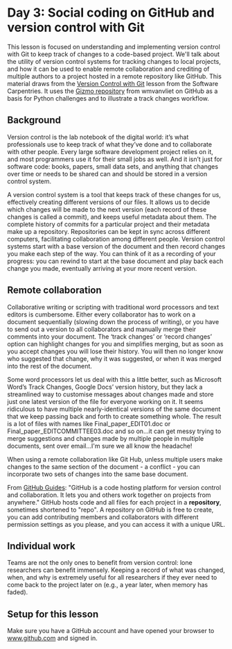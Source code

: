 # Day 3: Social coding on GitHub and version control with Git

This lesson is focused on understanding and implementing version control with Git to keep track of changes to a code-based project. We'll talk about the utility of version control systems for tracking changes to local projects, and how it can be used to enable remote collaboration and crediting of multiple authors to a project hosted in a remote repository like GitHub. This material draws from the [Version Control with Git](https://swcarpentry.github.io/git-novice/) lesson from the Software Carpentries. It uses the [Gizmo repository](https://github.com/wmvanvliet/gizmo) from wmvanvliet on GitHub as a basis for Python challenges and to illustrate a track changes workflow.

## Background

Version control is the lab notebook of the digital world: it’s what professionals use to keep track of what they’ve done and to collaborate with other people. Every large software development project relies on it, and most programmers use it for their small jobs as well. And it isn’t just for software code: books, papers, small data sets, and anything that changes over time or needs to be shared can and should be stored in a version control system.

A version control system is a tool that keeps track of these changes for us, effectively creating different versions of our files. It allows us to decide which changes will be made to the next version (each record of these changes is called a commit), and keeps useful metadata about them. The complete history of commits for a particular project and their metadata make up a repository. Repositories can be kept in sync across different computers, facilitating collaboration among different people. Version control systems start with a base version of the document and then record changes you make each step of the way. You can think of it as a recording of your progress: you can rewind to start at the base document and play back each change you made, eventually arriving at your more recent version.

## Remote collaboration

Collaborative writing or scripting with traditional word processors and text editors is cumbersome. Either every collaborator has to work on a document sequentially (slowing down the process of writing), or you have to send out a version to all collaborators and manually merge their comments into your document. The ‘track changes’ or ‘record changes’ option can highlight changes for you and simplifies merging, but as soon as you accept changes you will lose their history. You will then no longer know who suggested that change, why it was suggested, or when it was merged into the rest of the document. 

Some word processors let us deal with this a little better, such as Microsoft Word’s Track Changes, Google Docs’ version history, but they lack a streamlined way to customise messages about changes made and store just one latest version of the file for everyone working on it. It seems ridiculous to have multiple nearly-identical versions of the same document that we keep passing back and forth to create something whole. The result is a lot of files with names like Final_paper_EDIT01.doc or Final_paper_EDITCOMMITTEE03.doc and so on...it can get messy trying to merge suggestions and changes made by multiple people in multiple documents, sent over email...I'm sure we all know the headache!

When using a remote collaboration like Git Hub, unless multiple users make changes to the same section of the document - a conflict - you can incorporate two sets of changes into the same base document.

From [GitHub Guides](https://guides.github.com/activities/hello-world/): "GitHub is a code hosting platform for version control and collaboration. It lets you and others work together on projects from anywhere." GitHub hosts code and all files for each project in a **repository**, sometimes shortened to "repo". A repository on GitHub is free to create, you can add contributing members and collaborators with different permission settings as you please, and you can access it with a unique URL.

## Individual work
Teams are not the only ones to benefit from version control: lone researchers can benefit immensely. Keeping a record of what was changed, when, and why is extremely useful for all researchers if they ever need to come back to the project later on (e.g., a year later, when memory has faded).

## Setup for this lesson
Make sure you have a GitHub account and have opened your browser to www.github.com and signed in. 